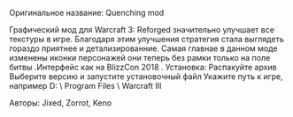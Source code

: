 Оригинальное название: Quenching mod

Графический мод для Warcraft 3: Reforged значительно улучшает все текстуры в игре. Благодаря этим улучшения стратегия стала выглядеть гораздо приятнее и детализированние. Самая главнае в данном моде изменены иконки персонажей они теперь без рамки только на поле битвы .Интерфейс как на BlizzCon 2018 .
Установка:
Распакуйте архив
Выберите версию и запустите установочный файл
Укажите путь к игре, например D: \ Program Files \ Warcraft III

Авторы: Jixed, Zorrot, Keno